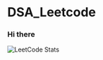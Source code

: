 # DSA_Leetcode
### Hi there 



![LeetCode Stats](https://leetcard.jacoblin.cool/kartiksharma___?ext=heatmap&theme=dark)
